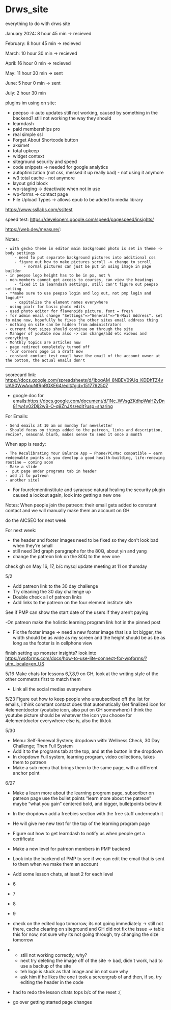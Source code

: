 # Drws_site
everything to do with drws site

January 2024: 8 hour 45 min -> recieved

February: 8 hour 45 min -> recieved

March: 10 hour 30 min -> recieved

April: 16 hour 0 min -> recieved

May: 11 hour 30 min -> sent

June: 5 hour 0 min -> sent

July: 2 hour 30 min

plugins im using on site:

- peepso -> auto updates still not working, caused by something in the backend? still not working the way they should
- learndash 
- paid memberships pro
- real simple ssl 
- Forget About Shortcode button 
- aksimet
- total upkeep
- widget context
- siteground security and speed
- code snippets -> needed for google analytics
- autoptimization (not css, messed it up really bad) - not using it anymore
- w3 total cache - not anymore
- layout grid block
- wp-staging -> deactivate when not in use
- wp-forms -> contact page
- File Upload Types -> allows epub to be added to media library

https://www.ssllabs.com/ssltest


speed test:
https://developers.google.com/speed/pagespeed/insights/

https://web.dev/measure/:

Notes:

	- with gecko theme in editor main background photo is set in theme -> body settings
		- need to put separate background pictures into additional css
		- figure out how to make pictures scroll -> change to scroll
			- normal pictures can just be put in using image in page builder
	- in peepso logo height has to be in px, not %
	- non-members cannot get access to courses, can view the headings 
		- fixed it in learndash settings, still can't figure out peepso setting
	- **make sure to use peepso login and log out, not pmp login and logout**
		- capitalize the element names everywhere
	- using pixlr for basic photo edits
	- used photo editor for flavenoids picture, font = fresh
	- for admin email change "Settings"=>"General"=>"E-Mail Address". set to mine now, hopefully he fixes the other sites email address thing
	- nothing on site can be hidden from administrators
	- current font sizes should continue on through the site
	- Manager of youtube now also -> can change/add etc videos and everything
	- Monthly topics are articles now
	- page redirect completely turned off
	- four corners page is a draft now
 	- constant contact test email have the email of the account owner at the bottom, the actual emails don't


--------------------------------------------------------

scorecard link:
https://docs.google.com/spreadsheets/d/1boqAM_8NBEV09Uq_KDDhTZ4vUAS0WwAquNfRpROXE64/edit#gid=1517792507

- google doc for emails:https://docs.google.com/document/d/1Nc_WVsgZKdhpWaHZyDn81rw4y02Dlj2wB-O-q9ZnJXs/edit?usp=sharing

For Emails:

	- Send emails at 10 am on monday for newsletter
	- Should focus on things added to the patreon, links and description, recipe?, seasonal blurb, makes sense to send it once a month



When app is ready:

	- The Recalibrating Your Balance App – Phone/PC/Mac compatible – earn redeemable points as you develop a good health-building, life-renewing routine – coming soon
	- Make a slide
	-  put page under programs tab in header
 	- add it to patreon
  	- another site?

 
- For fourelementinstitute and syracuse natural healing the security plugin caused a lockout again, look into getting a new one



Notes: 
When people join the patreon: their email gets added to constant contact and we will manually make them an account on GH




do the AICSEO for next week



For next week:

- the header and footer images need to be fixed so they don't look bad when they're small
- still need 3rd graph paragraphs for the 80Q, about yin and yang
- change the patreon link on the 80Q to the new one


check gh on May 16, 17, b/c mysql update
meeting at 11 on thursday


5/2
- Add patreon link to the 30 day challenge
- Try cleaning the 30 day challenge up
- Double check all of patreon links 
- Add links to the patreon on the four element institute site


See if PMP can show the start date of the users if they aren’t paying

-On patreon make the holistic learning program link hot in the pinned post
- Fix the footer image -> need a new footer image that is a lot bigger, the width should be as wide as my screen and the height should be as be as long as the footer is in cellphone view







finish setting up monster insights?
look into https://wpforms.com/docs/how-to-use-lite-connect-for-wpforms/?utm_locale=en_US

5/16
Make chats for lessons 6,7,8,9 on GH, look at the writing style of the other commetns first to match them
- Link all the social medias everywhere


5/23
Figure out how to keep people who unsubscribed off the list for emails, i think constant contact does that automatically 
Get finalized icon for 4elementdoctor (youtube icon, also put on GH somewhere)
	I think the youtube picture should be whatever the icon you choose for 4elementdoctor everywhere else is, also the tiktok

5/30
- Menu: Self-Renewal System; dropdown with: Wellness Check, 30 Day Challenge; Then Full System
- Add it to the programs tab at the top, and at the button in the dropdown
- In dropdown Full system, learning program, video collections, takes them to patreon
- Make a sub menu that brings them to the same page, with a different anchor point


6/27
- Make a learn more about the learning program page, subscriber on patreon page use the bullet points “learn more about the patreon” maybe “what you gain” centered bold, and bigger, bulletpoints below it
- In the dropdown add a freebies section with the free stuff underneath it
- He will give me new text for the top of the learning program page
- Figure out how to get learndash to notify us when people get a certificate
- Make  a new level for patreon members in PMP backend
- Look into the backend of PMP to see if we can edit the email that is sent to them when we make them an account
- Add some lesson chats, at least 2 for each level
- 	6
- 	7
- 	8
- 	9
- check on the edited logo tomorrow, its not going immediately -> still not there, cache clearing on siteground and GH did not fix the issue -> table this for now, not sure why its not going through, try changing the size tomorrow
- - still not working correctly, why?
  - next try deleting the image off of the site -> bad, didn't work, had to use a backup of the site
  - teh logo is stuck as that image and im not sure why
  - ask him if he likes the one i took a screengrab of and then, if so, try editing the header in the code

- had to redo the lesson chats tops b/c of the reset :(

- go over getting started page changes

